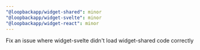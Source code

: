 ```yaml
---
"@loopbackapp/widget-shared": minor
"@loopbackapp/widget-svelte": minor
"@loopbackapp/widget-react": minor
---
```


Fix an issue where widget-svelte didn't load widget-shared code correctly
